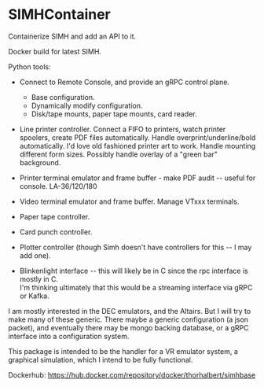 # SIMHContainer

Containerize SIMH and add an API to it.

Docker build for latest SIMH.

Python tools:

- Connect to Remote Console, and provide an gRPC control plane.
  - Base configuration.
  - Dynamically modify configuration.
  - Disk/tape mounts, paper tape mounts, card reader.

- Line printer controller.   Connect a FIFO to printers, watch printer spoolers,
 create PDF files automatically.   Handle overprint/underline/bold automatically.
 I'd love old fashioned printer art to work.   Handle mounting different form sizes.
 Possibly handle overlay of a "green bar" background.
- Printer terminal emulator and frame buffer - make PDF audit -- useful for console.  LA-36/120/180
- Video terminal emulator and frame buffer.   Manage VTxxx terminals.
- Paper tape controller.
- Card punch controller.
- Plotter controller (though Simh doesn't have controllers for this -- I may add one).
- Blinkenlight interface -- this will likely be in C since the rpc interface is mostly in C.  
I'm thinking ultimately that this would be a streaming interface via gRPC or Kafka.

I am mostly interested in the DEC emulators, and the Altairs.  But I will try to make many of these generic.
There maybe a generic configuration (a json packet), and eventually there may be mongo backing database, or
a gRPC interface into a configuration system.

This package is intended to be the handler for a VR emulator system, a graphical simulation, which I intend to be fully functional.

Dockerhub:   https://hub.docker.com/repository/docker/thorhalbert/simhbase
